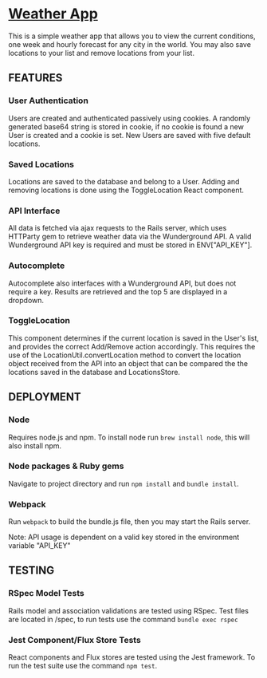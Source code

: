 # [Weather App](http://fp-weather.herokuapp.com)

This is a simple weather app that allows you to view the current conditions, one week and hourly forecast for any city in the world.  You may also save locations to your list and remove locations from your list.

## FEATURES

### User Authentication
Users are created and authenticated passively using cookies. A randomly generated base64 string is stored in cookie, if no cookie is found a new User is created and a cookie is set. New Users are saved with five default locations.

### Saved Locations
Locations are saved to the database and belong to a User. Adding and removing locations is done using the ToggleLocation React component.

### API Interface
All data is fetched via ajax requests to the Rails server, which uses HTTParty gem to retrieve weather data via the Wunderground API. A valid Wunderground API key is required and must be stored in ENV["API_KEY"].

### Autocomplete
Autocomplete also interfaces with a Wunderground API, but does not require a key. Results are retrieved and the top 5 are displayed in a dropdown.

### ToggleLocation
This component determines if the current location is saved in the User's list, and provides the correct Add/Remove action accordingly. This requires the use of the LocationUtil.convertLocation method to convert the location object received from the API into an object that can be compared the the locations saved in the database and LocationsStore.

## DEPLOYMENT

### Node
Requires node.js and npm. To install node run `brew install node`, this will also install npm.

### Node packages & Ruby gems
Navigate to project directory and run `npm install` and `bundle install`.

### Webpack
Run `webpack` to build the bundle.js file, then you may start the Rails server.

Note: API usage is dependent on a valid key stored in the environment variable "API_KEY"

## TESTING

### RSpec Model Tests
Rails model and association validations are tested using RSpec.  Test files are located in /spec, to run tests use the command
`bundle exec rspec`

### Jest Component/Flux Store Tests
React components and Flux stores are tested using the Jest framework. To run the test suite use the command `npm test`.
